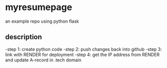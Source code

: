 # myresumepage
an example repo using python flask

## description
-step 1: create python code
-step 2: push changes back into github
-step 3: link with RENDER for deployment 
-step 4: get the IP address from RENDER and update A-record in .tech domain